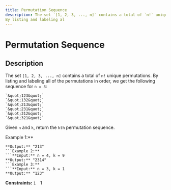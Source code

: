 ```yaml
---
title: Permutation Sequence
description: The set `[1, 2, 3, ..., n]` contains a total of `n!` unique permutations.
By listing and labeling al
---
```

# Permutation Sequence
## Description
The set `[1, 2, 3, ..., n]` contains a total of `n!` unique permutations.
By listing and labeling all of the permutations in order, we get the following sequence for `n = 3`:

	`&quot;123&quot;`
	`&quot;132&quot;`
	`&quot;213&quot;`
	`&quot;231&quot;`
	`&quot;312&quot;`
	`&quot;321&quot;`

Given `n` and `k`, return the `kth` permutation sequence.
 
Example 1:**
```**Input:** n = 3, k = 3
**Output:** "213"
```Example 2:**
```**Input:** n = 4, k = 9
**Output:** "2314"
```Example 3:**
```**Input:** n = 3, k = 1
**Output:** "123"
```
 
**Constraints:**
	`1 
	`1 

